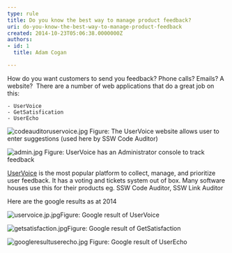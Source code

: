 ```yaml
---
type: rule
title: Do you know the best way to manage product feedback?
uri: do-you-know-the-best-way-to-manage-product-feedback
created: 2014-10-23T05:06:38.0000000Z
authors:
- id: 1
  title: Adam Cogan

---
```


 
​How do you want customers to send you feedback? Phone calls? Emails? A website? 
There are a number of web applications that do a great job on this:
 
    - UserVoice
    - GetSatisfication​
    - UserEcho​

![codeauditoruservoice.jpg](/SoftwareDevelopment/RulesToBetterBugReporting/PublishingImages/codeauditoruservoice.jpg)
Figure: The UserVoice website allows user to enter suggestions (used here b​y SSW Code Auditor)



![admin.jpg](/SoftwareDevelopment/RulesToBetterBugReporting/PublishingImages/admin.jpg)
Figure: UserVoice has an Administrator console to track feedback




[UserVoice](https&#58;//www.uservoice.com/) is the most popular platform to collect, manage, and prioritize user feedback. It has a voting and tickets system out of box.
Many software houses use this for their products eg. SSW Code Auditor, SSW Link Auditor





Here are the google results as at 2014​


![uservoice.jp.jpg](/SoftwareDevelopment/RulesToBetterBugReporting/PublishingImages/uservoice.jp.jpg)Figure: Google result of UserVoice​





![getsatisfaction.jpg](/SoftwareDevelopment/RulesToBetterBugReporting/PublishingImages/getsatisfaction.jpg)Figure: Google result of GetSatisfaction​




![googleresultuserecho.jpg](/SoftwareDevelopment/RulesToBetterBugReporting/SiteAssets/Pages/Do-you-use-UserVoice-website-to-manage-feedback/googleresultuserecho.jpg)
Figure: Google result of UserEcho







